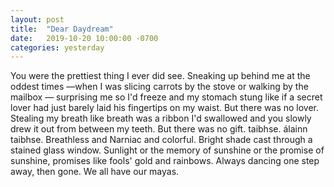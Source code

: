 ```yaml
---
layout: post
title:  "Dear Daydream"
date:   2019-10-20 10:00:00 -0700
categories: yesterday
---
```


You were the prettiest thing I ever did see.  Sneaking up behind me at the oddest times 
—when I was slicing carrots by the stove or walking by the mailbox — surprising me so I'd freeze and my stomach stung like if a secret lover had just barely laid his fingertips on my waist. 
But there was no lover.  
Stealing my breath like breath was a ribbon I'd swallowed and you slowly drew it out from between my teeth.
But there was no gift. 
taibhse.
álainn taibhse.
Breathless and Narniac and colorful. Bright shade cast through a stained glass window.  Sunlight or the memory of sunshine or the promise of sunshine, promises like fools' gold and rainbows.  Always dancing one step away, then gone.
We all have our mayas.
